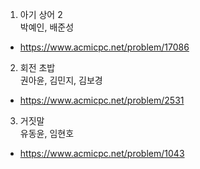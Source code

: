 1. 아기 상어 2  
박예인, 배준성
- https://www.acmicpc.net/problem/17086

2. 회전 초밥  
권아윤, 김민지, 김보경
- https://www.acmicpc.net/problem/2531

3. 거짓말  
유동윤, 임현호
- https://www.acmicpc.net/problem/1043  
